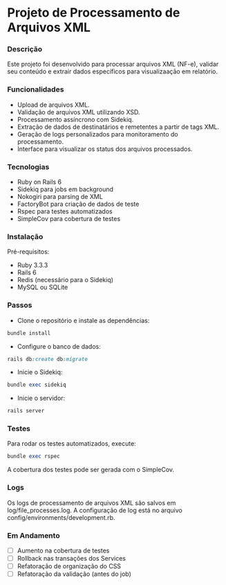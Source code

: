 # Projeto de Processamento de Arquivos XML
### Descrição
Este projeto foi desenvolvido para processar arquivos XML (NF-e), validar seu conteúdo e extrair dados específicos para visualizaação em relatório. 

### Funcionalidades
- Upload de arquivos XML.
- Validação de arquivos XML utilizando XSD.
- Processamento assíncrono com Sidekiq.
- Extração de dados de destinatários e remetentes a partir de tags XML.
- Geração de logs personalizados para monitoramento do processamento.
- Interface para visualizar os status dos arquivos processados.

### Tecnologias
- Ruby on Rails 6
- Sidekiq para jobs em background
- Nokogiri para parsing de XML
- FactoryBot para criação de dados de teste
- Rspec para testes automatizados
- SimpleCov para cobertura de testes

### Instalação
Pré-requisitos:
- Ruby 3.3.3
- Rails 6
- Redis (necessário para o Sidekiq)
- MySQL ou SQLite

### Passos
- Clone o repositório e instale as dependências:

```ruby
bundle install
```

- Configure o banco de dados:

```ruby
rails db:create db:migrate
```

- Inicie o Sidekiq:

```ruby
bundle exec sidekiq
```

- Inicie o servidor:

```ruby
rails server
```
### Testes
Para rodar os testes automatizados, execute:

```ruby
bundle exec rspec
```
A cobertura dos testes pode ser gerada com o SimpleCov.

### Logs
Os logs de processamento de arquivos XML são salvos em log/file_processes.log. A configuração de log está no arquivo config/environments/development.rb.

### Em Andamento
- [ ] Aumento na cobertura de testes
- [ ] Rollback nas transações dos Services
- [ ] Refatoração de organização do CSS
- [ ] Refatoração da validação (antes do job)